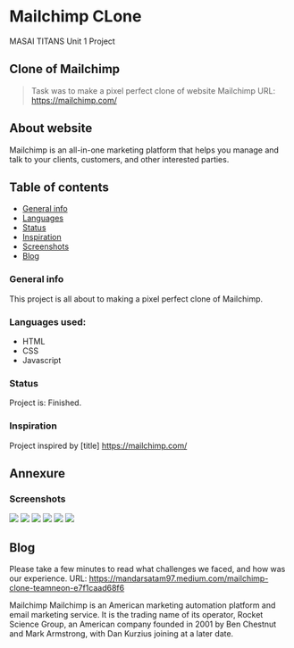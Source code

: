 # Mailchimp CLone
MASAI TITANS Unit 1 Project
## Clone of Mailchimp
> Task was to make a pixel perfect clone of website Mailchimp
>URL: https://mailchimp.com/

## About website
Mailchimp is an all-in-one marketing platform that helps you manage and talk to your clients, customers, and other interested parties. 

## Table of contents
* [General info](#general-info)
* [Languages](#languages)
* [Status](#status)
* [Inspiration](#inspiration)
* [Screenshots](#screenshots)
* [Blog](#blog)

### General info
   This project is all about  to making a pixel perfect clone of Mailchimp.

### Languages used:
* HTML
* CSS
* Javascript

### Status
Project is: Finished.

### Inspiration
Project inspired by [title] https://mailchimp.com/

## Annexure
### Screenshots
   ![](https://github.com/mandarsatam/Neon/blob/master/Snips/Screenshot%20(78).png)
   ![](https://github.com/mandarsatam/Neon/blob/master/Snips/Screenshot%20(79).png)
  ![](https://github.com/mandarsatam/Neon/blob/master/Snips/Screenshot%20(80).png)
  ![](https://github.com/mandarsatam/Neon/blob/master/Snips/Screenshot%20(81).png)
  ![](https://github.com/mandarsatam/Neon/blob/master/Snips/Screenshot%20(82).png)
  ![](https://github.com/mandarsatam/Neon/blob/master/Snips/Screenshot%20(83).png)

## Blog
Please take a few minutes to read what challenges we faced, and how was our experience. URL: https://mandarsatam97.medium.com/mailchimp-clone-teamneon-e7f1caad68f6

Mailchimp
Mailchimp is an American marketing automation platform and email marketing service. It is the trading name of its operator, Rocket Science Group, an American company founded in 2001 by Ben Chestnut and Mark Armstrong, with Dan Kurzius joining at a later date.
